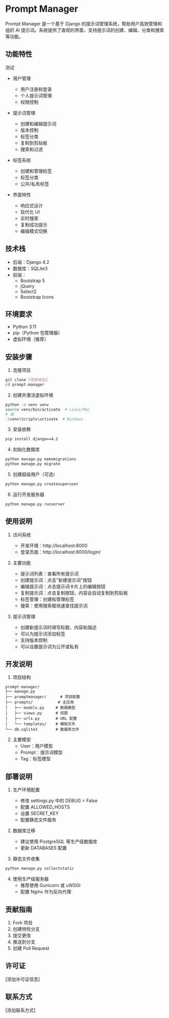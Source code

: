 # Prompt Manager

Prompt Manager 是一个基于 Django 的提示词管理系统，帮助用户高效管理和组织 AI 提示词。系统提供了直观的界面，支持提示词的创建、编辑、分类和搜索等功能。

## 功能特性
测试
- 用户管理
  - 用户注册和登录
  - 个人提示词管理
  - 权限控制

- 提示词管理
  - 创建和编辑提示词
  - 版本控制
  - 标签分类
  - 复制到剪贴板
  - 搜索和过滤

- 标签系统
  - 创建和管理标签
  - 标签分类
  - 公共/私有标签

- 界面特性
  - 响应式设计
  - 现代化 UI
  - 实时搜索
  - 复制成功提示
  - 编辑模式切换

## 技术栈

- 后端：Django 4.2
- 数据库：SQLite3
- 前端：
  - Bootstrap 5
  - jQuery
  - Select2
  - Bootstrap Icons

## 环境要求

- Python 3.11
- pip（Python 包管理器）
- 虚拟环境（推荐）

## 安装步骤

1. 克隆项目
```bash
git clone [项目地址]
cd prompt-manager
```

2. 创建并激活虚拟环境
```bash
python -m venv venv
source venv/bin/activate  # Linux/Mac
# 或
.\venv\Scripts\activate  # Windows
```

3. 安装依赖
```bash
pip install django==4.2
```

4. 初始化数据库
```bash
python manage.py makemigrations
python manage.py migrate
```

5. 创建超级用户（可选）
```bash
python manage.py createsuperuser
```

6. 运行开发服务器
```bash
python manage.py runserver
```

## 使用说明

1. 访问系统
   - 开发环境：http://localhost:8000
   - 登录页面：http://localhost:8000/login/

2. 主要功能
   - 提示词列表：查看所有提示词
   - 创建提示词：点击"新建提示词"按钮
   - 编辑提示词：点击提示词卡片上的编辑按钮
   - 复制提示词：点击复制按钮，内容会自动复制到剪贴板
   - 标签管理：创建和管理标签
   - 搜索：使用搜索框快速查找提示词

3. 提示词管理
   - 创建新提示词时填写标题、内容和描述
   - 可以为提示词添加标签
   - 支持版本控制
   - 可以设置提示词为公开或私有

## 开发说明

1. 项目结构
```
prompt-manager/
├── manage.py
├── promptmanager/      # 项目配置
├── prompts/           # 主应用
│   ├── models.py     # 数据模型
│   ├── views.py      # 视图
│   ├── urls.py       # URL 配置
│   └── templates/    # 模板文件
└── db.sqlite3        # 数据库文件
```

2. 主要模型
   - User：用户模型
   - Prompt：提示词模型
   - Tag：标签模型

## 部署说明

1. 生产环境配置
   - 修改 settings.py 中的 DEBUG = False
   - 配置 ALLOWED_HOSTS
   - 设置 SECRET_KEY
   - 配置静态文件服务

2. 数据库迁移
   - 建议使用 PostgreSQL 等生产级数据库
   - 更新 DATABASES 配置

3. 静态文件收集
```bash
python manage.py collectstatic
```

4. 使用生产级服务器
   - 推荐使用 Gunicorn 或 uWSGI
   - 配置 Nginx 作为反向代理

## 贡献指南

1. Fork 项目
2. 创建特性分支
3. 提交更改
4. 推送到分支
5. 创建 Pull Request

## 许可证

[添加许可证信息]

## 联系方式

[添加联系方式] 